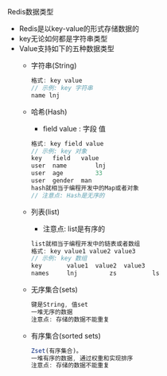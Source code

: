

Redis数据类型
- Redis是以key-value的形式存储数据的
- key无论如何都是字符串类型
- Value支持如下的五种数据类型
    + 字符串(String)

      ```js
      格式: key value
      // 示例: key 字符串
      name lnj
      ```

    + 哈希(Hash)

      + field value : 字段 值

      ```js
      格式: key field value
      // 示例: key 对象
      key 	field 	value
      user 	name 		lnj
      user 	age  		33
      user 	gender 	man
      hash就相当于编程开发中的Map或者对象
      // 注意点: Hash是无序的
      ```

    + 列表(list)

      + 注意点: list是有序的

      ```js
      list就相当于编程开发中的链表或者数组
      格式: key value1 value2 value3
      // 示例: key 数组
      key 		value1 	value2 	value3
      names 	lnj 		zs 			ls
      ```

      

    + 无序集合(sets)

      ```js
      键是String, 值set
      一堆无序的数据
      注意点: 存储的数据不能重复
      ```

      

    + 有序集合(sorted sets)

      ```js
      Zset(有序集合)。
      一堆有序的数据, 通过权重和实现排序
      注意点: 存储的数据不能重复
      ```

      



